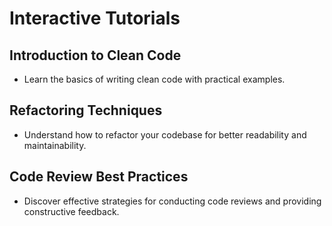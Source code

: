 # Interactive Tutorials

## Introduction to Clean Code
- Learn the basics of writing clean code with practical examples.

## Refactoring Techniques
- Understand how to refactor your codebase for better readability and maintainability.

## Code Review Best Practices
- Discover effective strategies for conducting code reviews and providing constructive feedback.